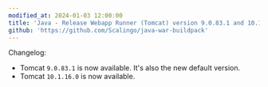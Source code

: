 ```yaml
---
modified_at: 2024-01-03 12:00:00
title: 'Java - Release Webapp Runner (Tomcat) version 9.0.83.1 and 10.1.16.0'
github: 'https://github.com/Scalingo/java-war-buildpack'
---
```


Changelog:

 * Tomcat `9.0.83.1` is now available. It's also the new default version.
 * Tomcat `10.1.16.0` is now available.
